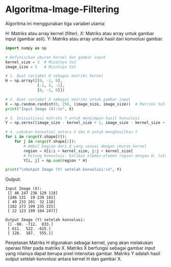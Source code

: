 # Algoritma-Image-Filtering
Algoritma ini menggunakan tiga variabel utama:

H: Matriks atau array kernel (filter).
X: Matriks atau array untuk gambar input (gambar asli).
Y: Matriks atau array untuk hasil dari konvolusi gambar.

```python
import numpy as np

# Definisikan ukuran kernel dan gambar input
kernel_size = 3  # Misalnya 3x3
image_size = 5   # Misalnya 5x5

# 1. Buat variabel H sebagai matriks kernel
H = np.array([[0, -1, 0],
              [-1, 5, -1],
              [0, -1, 0]])

# 2. Buat variabel X sebagai matriks untuk gambar input
X = np.random.randint(0, 256, (image_size, image_size))  # Matriks 5x5 dengan nilai random antara 0-255
print("Input Image (X):\n", X)

# 3. Inisialisasi matriks Y untuk menyimpan hasil konvolusi
Y = np.zeros((image_size - kernel_size + 1, image_size - kernel_size + 1))

# 4. Lakukan konvolusi antara X dan H untuk menghasilkan Y
for i in range(Y.shape[0]):
    for j in range(Y.shape[1]):
        # Ambil bagian dari X yang sesuai dengan ukuran kernel
        region = X[i:i + kernel_size, j:j + kernel_size]
        # Hitung konvolusi: kalikan elemen-elemen region dengan H, lalu jumlahkan
        Y[i, j] = np.sum(region * H)

print("\nOutput Image (Y) setelah konvolusi:\n", Y)
```
Output:
```
Input Image (X):
 [[ 46 247 236 129 118]
 [246 131  19 239 182]
 [ 49 233 201  32 110]
 [182 173 199 235 225]
 [ 22 123 199 164 247]]

Output Image (Y) setelah konvolusi:
 [[ -90. -712.  833.]
 [ 611.  522. -625.]
 [ 128.  187.  555.]]
```
Penjelasan
Matriks H digunakan sebagai kernel, yang akan melakukan operasi filter pada matriks X.
Matriks X berfungsi sebagai gambar input yang nilainya dapat berupa pixel intensitas gambar.
Matriks Y adalah hasil output setelah konvolusi antara kernel H dan gambar X.
